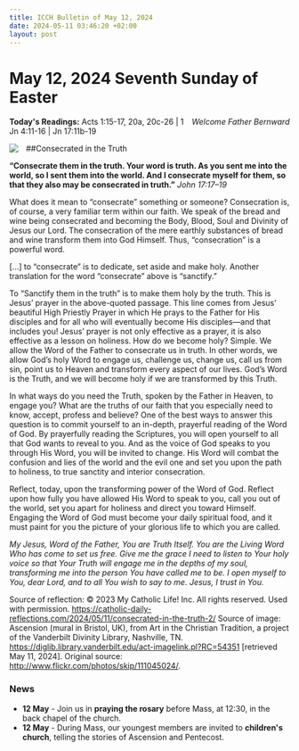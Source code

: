 ```yaml
---
title: ICCH Bulletin of May 12, 2024
date: 2024-05-11 03:46:20 +02:00
layout: post
---
```


# May 12, 2024 Seventh Sunday of Easter
<span style="float: right"><em>Welcome Father Bernward</em></span>
**Today's Readings:** Acts 1:15-17, 20a, 20c-26 | 1 Jn 4:11-16 | Jn 17:11b-19


<img style="float: left; margin-right: 1em;" src="https://diglib.library.vanderbilt.edu/cdri/jpeg/Bristol-Christ.jpg">

##Consecrated in the Truth

**“Consecrate them in the truth. Your word is truth. As you sent me into the world, so I sent them into the world. And I consecrate myself for them, so that they also may be consecrated in truth.”** *John 17:17–19*

What does it mean to “consecrate” something or someone? Consecration is, of course, a very familiar term within our faith. We speak of the bread and wine being consecrated and becoming the Body, Blood, Soul and Divinity of Jesus our Lord. The consecration of the mere earthly substances of bread and wine transform them into God Himself. Thus, “consecration” is a powerful word.

[...] to “consecrate” is to dedicate, set aside and make holy. Another translation for the word “consecrate” above is “sanctify.” 

To “Sanctify them in the truth” is to make them holy by the truth. This is Jesus’ prayer in the above-quoted passage. This line comes from Jesus’ beautiful High Priestly Prayer in which He prays to the Father for His disciples and for all who will eventually become His disciples—and that includes you! Jesus’ prayer is not only effective as a prayer, it is also effective as a lesson on holiness. How do we become holy? Simple. We allow the Word of the Father to consecrate us in truth. In other words, we allow God’s holy Word to engage us, challenge us, change us, call us from sin, point us to Heaven and transform every aspect of our lives. God’s Word is the Truth, and we will become holy if we are transformed by this Truth.

In what ways do you need the Truth, spoken by the Father in Heaven, to engage you? What are the truths of our faith that you especially need to know, accept, profess and believe? One of the best ways to answer this question is to commit yourself to an in-depth, prayerful reading of the Word of God. By prayerfully reading the Scriptures, you will open yourself to all that God wants to reveal to you. And as the voice of God speaks to you through His Word, you will be invited to change. His Word will combat the confusion and lies of the world and the evil one and set you upon the path to holiness, to true sanctity and interior consecration.

Reflect, today, upon the transforming power of the Word of God. Reflect upon how fully you have allowed His Word to speak to you, call you out of the world, set you apart for holiness and direct you toward Himself. Engaging the Word of God must become your daily spiritual food, and it must paint for you the picture of your glorious life to which you are called. 

*My Jesus, Word of the Father, You are Truth Itself. You are the Living Word Who has come to set us free. Give me the grace I need to listen to Your holy voice so that Your Truth will engage me in the depths of my soul, transforming me into the person You have called me to be. I open myself to You, dear Lord, and to all You wish to say to me. Jesus, I trust in You.*

Source of reflection: © 2023 My Catholic Life! Inc. All rights reserved. Used with permission. https://catholic-daily-reflections.com/2024/05/11/consecrated-in-the-truth-2/
Source of image: Ascension (mural in Bristol, UK), from Art in the Christian Tradition, a project of the Vanderbilt Divinity Library, Nashville, TN. https://diglib.library.vanderbilt.edu/act-imagelink.pl?RC=54351 [retrieved May 11, 2024]. Original source: http://www.flickr.com/photos/skip/111045024/.

### News 

* **12 May** - Join us in **praying the rosary** before Mass, at 12:30, in the back chapel of the church.
* **12 May** - During Mass, our youngest members are invited to **children's church**, telling the stories of Ascension and Pentecost.
